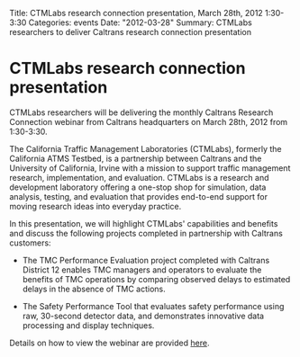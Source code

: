 Title: CTMLabs research connection presentation, March 28th, 2012 1:30-3:30
Categories: events
Date: "2012-03-28"
Summary: CTMLabs researchers to deliver Caltrans research connection presentation

# CTMLabs research connection presentation

CTMLabs researchers will be delivering the monthly Caltrans Research Connection
webinar from Caltrans headquarters on March 28th, 2012 from 1:30-3:30.  

The California Traffic Management Laboratories (CTMLabs), formerly the
California ATMS Testbed, is a partnership between Caltrans and the University of
California, Irvine with a mission to support traffic management research,
implementation, and evaluation. CTMLabs is a research and development laboratory
offering a one-stop shop for simulation, data analysis, testing, and evaluation
that provides end-to-end support for moving research ideas into everyday
practice.

In this presentation, we will highlight CTMLabs' capabilities and benefits and
discuss the following projects completed in partnership with Caltrans customers:

* The TMC Performance Evaluation project completed with Caltrans District 12
  enables TMC managers and operators to evaluate the benefits of TMC operations
  by comparing observed delays to estimated delays in the absence of TMC
  actions.

* The Safety Performance Tool that evaluates safety performance using raw,
  30-second detector data, and demonstrates innovative data processing and
  display techniques.
  
Details on how to view the webinar are provided [here].


[here]: http://www.dot.ca.gov/researchconn/


